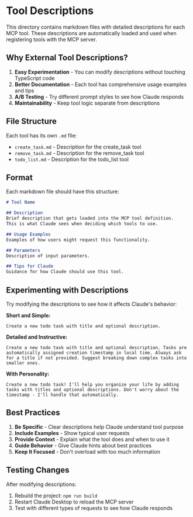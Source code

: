 # Tool Descriptions

This directory contains markdown files with detailed descriptions for each MCP tool. These descriptions are automatically loaded and used when registering tools with the MCP server.

## Why External Tool Descriptions?

1. **Easy Experimentation** - You can modify descriptions without touching TypeScript code
2. **Better Documentation** - Each tool has comprehensive usage examples and tips
3. **A/B Testing** - Try different prompt styles to see how Claude responds
4. **Maintainability** - Keep tool logic separate from descriptions

## File Structure

Each tool has its own `.md` file:
- `create_task.md` - Description for the create_task tool
- `remove_task.md` - Description for the remove_task tool  
- `todo_list.md` - Description for the todo_list tool

## Format

Each markdown file should have this structure:

```markdown
# Tool Name

## Description
Brief description that gets loaded into the MCP tool definition.
This is what Claude sees when deciding which tools to use.

## Usage Examples
Examples of how users might request this functionality.

## Parameters
Description of input parameters.

## Tips for Claude
Guidance for how Claude should use this tool.
```

## Experimenting with Descriptions

Try modifying the descriptions to see how it affects Claude's behavior:

**Short and Simple:**
```
Create a new todo task with title and optional description.
```

**Detailed and Instructive:**
```
Create a new todo task with title and optional description. Tasks are automatically assigned creation timestamp in local time. Always ask for a title if not provided. Suggest breaking down complex tasks into smaller ones.
```

**With Personality:**
```
Create a new todo task! I'll help you organize your life by adding tasks with titles and optional descriptions. Don't worry about the timestamp - I'll handle that automatically.
```

## Best Practices

1. **Be Specific** - Clear descriptions help Claude understand tool purpose
2. **Include Examples** - Show typical user requests
3. **Provide Context** - Explain what the tool does and when to use it
4. **Guide Behavior** - Give Claude hints about best practices
5. **Keep It Focused** - Don't overload with too much information

## Testing Changes

After modifying descriptions:
1. Rebuild the project: `npm run build`
2. Restart Claude Desktop to reload the MCP server
3. Test with different types of requests to see how Claude responds
